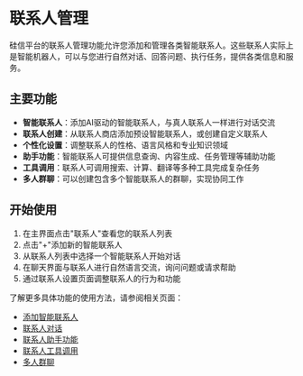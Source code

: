 # 联系人管理

硅信平台的联系人管理功能允许您添加和管理各类智能联系人。这些联系人实际上是智能机器人，可以与您进行自然对话、回答问题、执行任务，提供各类信息和服务。

## 主要功能

- **智能联系人**：添加AI驱动的智能联系人，与真人联系人一样进行对话交流
- **联系人创建**：从联系人商店添加预设智能联系人，或创建自定义联系人
- **个性化设置**：调整联系人的性格、语言风格和专业知识领域
- **助手功能**：智能联系人可提供信息查询、内容生成、任务管理等辅助功能
- **工具调用**：联系人可调用搜索、计算、翻译等多种工具完成复杂任务
- **多人群聊**：可以创建包含多个智能联系人的群聊，实现协同工作

## 开始使用

1. 在主界面点击"联系人"查看您的联系人列表
2. 点击"+"添加新的智能联系人
3. 从联系人列表中选择一个智能联系人开始对话
4. 在聊天界面与联系人进行自然语言交流，询问问题或请求帮助
5. 通过联系人设置页面调整联系人的行为和功能

了解更多具体功能的使用方法，请参阅相关页面：

- [添加智能联系人](./create.md)
- [联系人对话](./chat.md)
- [联系人助手功能](./features.md)
- [联系人工具调用](./tools.md)
- [多人群聊](./group-chat.md)
